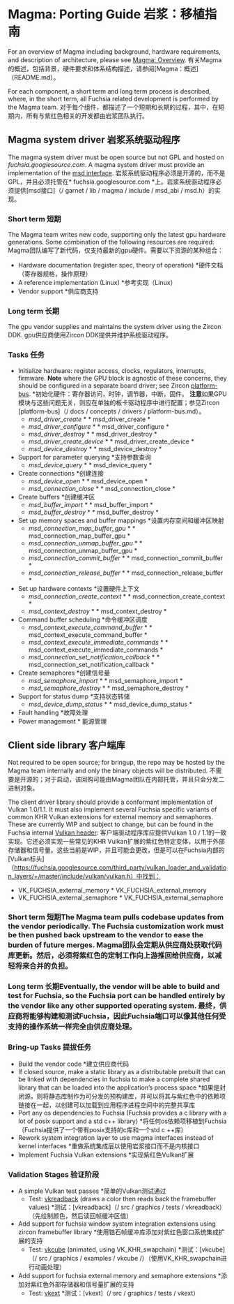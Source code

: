  
# Magma: Porting Guide  岩浆：移植指南 

For an overview of Magma including background, hardware requirements, and description of architecture, please see [Magma: Overview](README.md).  有关Magma的概述，包括背景，硬件要求和体系结构描述，请参阅[Magma：概述]（README.md）。

For each component, a short term and long term process is described, where, in the short term, all Fuchsia related development is performed by the Magma team.  对于每个组件，都描述了一个短期和长期的过程，其中，在短期内，所有与紫红色相关的开发都由岩浆团队执行。

 
## Magma system driver  岩浆系统驱动程序 

The magma system driver must be open source but not GPL and hosted on *fuchsia.googlesource.com*.  A magma system driver must provide an implementation of the [msd interface](/garnet/lib/magma/include/msd_abi/msd.h).  岩浆系统驱动程序必须是开源的，而不是GPL，并且必须托管在* fuchsia.googlesource.com *上。岩浆系统驱动程序必须提供[msd接口]（/ garnet / lib / magma / include / msd_abi / msd.h）的实现。

 
### Short term  短期 

The Magma team writes new code, supporting only the latest gpu hardware generations. Some combination of the following resources are required:  Magma团队编写了新代码，仅支持最新的gpu硬件。需要以下资源的某种组合：

 
* Hardware documentation (register spec, theory of operation)  *硬件文档（寄存器规格，操作原理）
* A reference implementation (Linux)  *参考实现（Linux）
* Vendor support  *供应商支持

 
### Long term  长期 

The gpu vendor supplies and maintains the system driver using the Zircon DDK.  gpu供应商使用Zircon DDK提供并维护系统驱动程序。

 
### Tasks  任务 

 
* Initialize hardware: register access, clocks, regulators, interrupts, firmware.  **Note** where the GPU block is agnostic of these concerns, they should be configured in a separate board driver; see Zircon [platform-bus](/docs/concepts/drivers/platform-bus.md).  *初始化硬件：寄存器访问，时钟，调节器，中断，固件。 **注意**如果GPU模块与这些问题无关，则应在单独的板卡驱动程序中进行配置；参见Zircon [platform-b​​us]（/ docs / concepts / drivers / platform-b​​us.md）。
	* *msd_driver_create*  * * msd_driver_create *
	* *msd_driver_configure*  * * msd_driver_configure *
	* *msd_driver_destroy*  * * msd_driver_destroy *
	* *msd_driver_create_device*  * * msd_driver_create_device *
	* *msd_device_destroy*  * * msd_device_destroy *
* Support for parameter querying  *支持参数查询
	* *msd_device_query*  * * msd_device_query *
* Create connections  *创建连接
	* *msd_device_open*  * * msd_device_open *
	* *msd_connection_close*  * * msd_connection_close *
* Create buffers  *创建缓冲区
	* *msd_buffer_import*  * * msd_buffer_import *
	* *msd_buffer_destroy*  * * msd_buffer_destroy *
* Set up memory spaces and buffer mappings  *设置内存空间和缓冲区映射
	* *msd_connection_map_buffer_gpu*  * * msd_connection_map_buffer_gpu *
	* *msd_connection_unmap_buffer_gpu*  * * msd_connection_unmap_buffer_gpu *
	* *msd_connection_commit_buffer*  * * msd_connection_commit_buffer *
	* *msd_connection_release_buffer*  * * msd_connection_release_buffer *
* Set up hardware contexts  *设置硬件上下文
	* *msd_connection_create_context*  * * msd_connection_create_context *
	* *msd_context_destroy*  * * msd_context_destroy *
* Command buffer scheduling  *命令缓冲区调度
	* *msd_context_execute_command_buffer*  * * msd_context_execute_command_buffer *
	* *msd_context_execute_immediate_commands*  * * msd_context_execute_immediate_commands *
	* *msd_connection_set_notification_callback*  * * msd_connection_set_notification_callback *
* Create semaphores  *创建信号量
	* *msd_semaphore_import*  * * msd_semaphore_import *
	* *msd_semaphore_destroy*  * * msd_semaphore_destroy *
* Support for status dump  *支持状态转储
	* *msd_device_dump_status*  * * msd_device_dump_status *
* Fault handling  *故障处理
* Power management  * 能源管理

 
## Client side library  客户端库 

Not required to be open source; for bringup, the repo may be hosted by the Magma team internally and only the binary objects will be distributed.  不需要是开源的；对于启动，该回购可能由Magma团队在内部托管，并且只会分发二进制对象。

The client driver library should provide a conformant implementation of Vulkan 1.0/1.1.  It must also implement several Fuchsia specific variants of common KHR Vulkan extensions for external memory and semaphores. These are currently WIP and subject to change, but can be found in the Fuchsia internal [Vulkan header](https://fuchsia.googlesource.com/third_party/vulkan_loader_and_validation_layers/+/master/include/vulkan/vulkan.h):  客户端驱动程序库应提供Vulkan 1.0 / 1.1的一致实现。它还必须实现一些常见的KHR Vulkan扩展的紫红色特定变体，以用于外部存储器和信号量。这些当前是WIP，并且可能会更改，但是可以在Fuchsia内部的[Vulkan标头]（https://fuchsia.googlesource.com/third_party/vulkan_loader_and_validation_layers/+/master/include/vulkan/vulkan.h）中找到：

 
* VK_FUCHSIA_external_memory  * VK_FUCHSIA_external_memory
* VK_FUCHSIA_external_semaphore  * VK_FUCHSIA_external_semaphore

 
### Short term  短期The Magma team pulls codebase updates from the vendor periodically.  The Fuchsia customization work must be then pushed back upstream to the vendor to ease the burden of future merges.  Magma团队会定期从供应商处获取代码库更新。然后，必须将紫红色的定制工作向上游推回给供应商，以减轻将来合并的负担。

 
### Long term  长期Eventually, the vendor will be able to build and test for Fuchsia, so the Fuchsia port can be handled entirely by the vendor like any other supported operating system.  最终，供应商将能够构建和测试Fuchsia，因此Fuchsia端口可以像其他任何受支持的操作系统一样完全由供应商处理。

 
### Bring-up Tasks  提拔任务 

 
* Build the vendor code  *建立供应商代码
* If closed source, make a static library as a distributable prebuilt that can be linked with dependencies in fuchsia to make a complete shared library that can be loaded into the application’s process space  *如果是封闭源，则将静态库制作为可分发的预构建库，并可以将其与紫红色中的依赖项链接在一起，以创建可以加载到应用程序进程空间中的完整共享库
* Port any os dependencies to Fuchsia (Fuchsia provides a c library with a lot of posix support and a std c++ library)  *将任何os依赖项移植到Fuchsia（Fuchsia提供了一个带有posix支持的c库和一个std c ++库）
* Rework system integration layer to use magma interfaces instead of kernel interfaces  *重做系统集成层以使用岩浆接口而不是内核接口
* Implement Fuchsia Vulkan extensions  *实现紫红色Vulkan扩展

 
### Validation Stages  验证阶段 

 
* A simple Vulkan test passes  *简单的Vulkan测试通过
	* Test: [vkreadback](/src/graphics/tests/vkreadback) (draws a color then reads back the framebuffer values)  *测试：[vkreadback]（/ src / graphics / tests / vkreadback）（先绘制颜色，然后读回帧缓冲区值）
* Add support for fuchsia window system integration extensions using zircon framebuffer library  *使用锆石帧缓冲库添加对紫红色窗口系统集成扩展的支持
    * Test: [vkcube](/src/graphics/examples/vkcube/) (animated, using VK_KHR_swapchain)  *测试：[vkcube]（/ src / graphics / examples / vkcube /）（使用VK_KHR_swapchain进行动画处理）
* Add support for fuchsia external memory and semaphore extensions  *添加对紫红色外部存储器和信号量扩展的支持
	* Test: [vkext](/src/graphics/tests/vkext)  *测试：[vkext]（/ src / graphics / tests / vkext）

